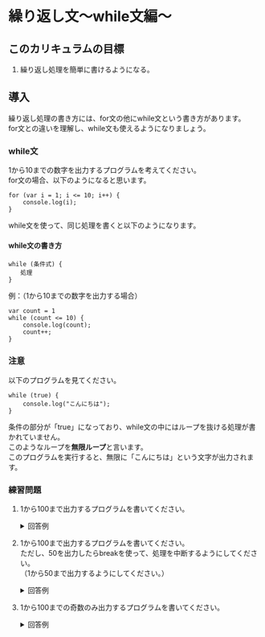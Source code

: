 # 繰り返し文〜while文編〜

## このカリキュラムの目標
1. 繰り返し処理を簡単に書けるようになる。

## 導入
繰り返し処理の書き方には、for文の他にwhile文という書き方があります。  
for文との違いを理解し、while文も使えるようになりましょう。

### while文
1から10までの数字を出力するプログラムを考えてください。  
for文の場合、以下のようになると思います。

```
for (var i = 1; i <= 10; i++) {
    console.log(i);
}
```

while文を使って、同じ処理を書くと以下のようになります。

#### while文の書き方

```
while (条件式) {
　　処理
}
```

例：（1から10までの数字を出力する場合）

```
var count = 1
while (count <= 10) {
    console.log(count);
    count++;
}
```

### 注意
以下のプログラムを見てください。

```
while (true) {
    console.log("こんにちは");
}
```

条件の部分が「true」になっており、while文の中にはループを抜ける処理が書かれていません。  
このようなループを**無限ループ**と言います。  
このプログラムを実行すると、無限に「こんにちは」という文字が出力されます。  

### 練習問題
1. 1から100まで出力するプログラムを書いてください。
	
	<details><summary>回答例</summary><div>
	
	```
	var num = 1
	
	while (num <= 100) {
	    console.log(num);
	    num++;
	}
	```
	
	</div></details>
	
2. 1から100まで出力するプログラムを書いてください。  
ただし、50を出力したらbreakを使って、処理を中断するようにしてください。  
（1から50まで出力するようにしてください。）

	<details><summary>回答例</summary><div>
	
	```
	var num = 1
	
	while (num <= 100) {
	    if num > 50 {
	        break;
	    }
	    console.log(num);
	    num++;
	}
	```
	
	</div></details>
	
3. 1から100までの奇数のみ出力するプログラムを書いてください。  
	<details><summary>回答例</summary><div>
	
	```
	var num = 1
	
	while (num <= 100) {
	    if (num % 2 == 0) {
	        num++;
	        continue;
	    }
	    console.log(num);
	    num++;
	}
	
	```
	
	</div></details>